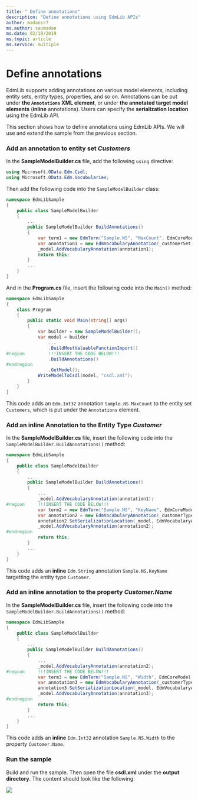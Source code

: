 ```yaml
---
title: " Define annotations"
description: "Define annotations using EdmLib APIs"
author: madansr7
ms.author: saumadan
ms.date: 02/19/2019
ms.topic: article
ms.service: multiple
---
```

# Define annotations

EdmLib supports adding annotations on various model elements, including entity sets, entity types, properties, and so on. Annotations can be put under **the `Annotations` XML element**, or under **the annotated target model elements** (**inline** annotations). Users can specify the **serialization location** using the EdmLib API.

This section shows how to define annotations using EdmLib APIs. We will use and extend the sample from the previous section.

### Add an annotation to entity set *Customers*
In the **SampleModelBuilder.cs** file, add the following `using` directive:

```C#
using Microsoft.OData.Edm.Csdl;
using Microsoft.OData.Edm.Vocabularies;
```

Then add the following code into the `SampleModelBuilder` class:

```C#
namespace EdmLibSample
{
    public class SampleModelBuilder
    {
        ...
        public SampleModelBuilder BuildAnnotations()
        {
            var term1 = new EdmTerm("Sample.NS", "MaxCount", EdmCoreModel.Instance.GetInt32(true));
            var annotation1 = new EdmVocabularyAnnotation(_customerSet, term1, new EdmIntegerConstant(10000000L));
            _model.AddVocabularyAnnotation(annotation1);
            return this;
        }
        ...
    }
}
```

And in the **Program.cs** file, insert the following code into the `Main()` method:

```C#
namespace EdmLibSample
{
    class Program
    {
        public static void Main(string[] args)
        {
            var builder = new SampleModelBuilder();
            var model = builder
                ...
                .BuildMostValuableFunctionImport()
#region         !!!INSERT THE CODE BELOW!!!
                .BuildAnnotations()
#endregion
                .GetModel();
            WriteModelToCsdl(model, "csdl.xml");
        }
    }
}
```

This code adds an `Edm.Int32` annotation `Sample.NS.MaxCount` to the entity set `Customers`, which is put under the `Annotations` element.

### Add an inline Annotation to the Entity Type *Customer*
In the **SampleModelBuilder.cs** file, insert the following code into the `SampleModelBuilder.BuildAnnotations()` method:

```C#
namespace EdmLibSample
{
    public class SampleModelBuilder
    {
        ...
        public SampleModelBuilder BuildAnnotations()
        {
            ...
            _model.AddVocabularyAnnotation(annotation1);
#region     !!!INSERT THE CODE BELOW!!!
            var term2 = new EdmTerm("Sample.NS", "KeyName", EdmCoreModel.Instance.GetString(true));
            var annotation2 = new EdmVocabularyAnnotation(_customerType, term2, new EdmStringConstant("Id"));
            annotation2.SetSerializationLocation(_model, EdmVocabularyAnnotationSerializationLocation.Inline);
            _model.AddVocabularyAnnotation(annotation2);
#endregion
            return this;
        }
        ...
    }
}
```

This code adds an **inline** `Edm.String` annotation `Sample.NS.KeyName` targetting the entity type `Customer`.

### Add an inline annotation to the property *Customer.Name*
In the **SampleModelBuilder.cs** file, insert the following code into the `SampleModelBuilder.BuildAnnotations()` method:

```C#
namespace EdmLibSample
{
    public class SampleModelBuilder
    {
        ...
        public SampleModelBuilder BuildAnnotations()
        {
            ...
            _model.AddVocabularyAnnotation(annotation2);
#region     !!!INSERT THE CODE BELOW!!!
            var term3 = new EdmTerm("Sample.NS", "Width", EdmCoreModel.Instance.GetInt32(true));
            var annotation3 = new EdmVocabularyAnnotation(_customerType.FindProperty("Name"), term3, new EdmIntegerConstant(10L));
            annotation3.SetSerializationLocation(_model, EdmVocabularyAnnotationSerializationLocation.Inline);
            _model.AddVocabularyAnnotation(annotation3);
#endregion
            return this;
        }
        ...
    }
}
```

This code adds an **inline** `Edm.Int32` annotation `Sample.NS.Width` to the property `Customer.Name`.

### Run the sample
Build and run the sample. Then open the file **csdl.xml** under the **output directory**. The content should look like the following:

![](/odata/assets/2015-04-20-csdl1.png)
